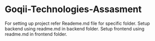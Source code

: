 # Goqii-Technologies-Assasment

For setting up project refer Reademe.md file for specific folder.
Setup backend using readme.md in backend folder.
Setup frontend using readme.md in frontend folder.
